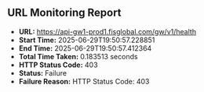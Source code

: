 ## URL Monitoring Report

- **URL:** https://api-gw1-prod1.fisglobal.com/gw/v1/health
- **Start Time:** 2025-06-29T19:50:57.228851
- **End Time:** 2025-06-29T19:50:57.412364
- **Total Time Taken:** 0.183513 seconds
- **HTTP Status Code:** 403
- **Status:** Failure
- **Failure Reason:** HTTP Status Code: 403

